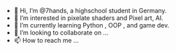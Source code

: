 - 👋 Hi, I’m @7hands, a highschool student in Germany.
- 👀 I’m interested in pixelate shaders and Pixel art, AI.
- 🌱 I’m currently learning Python , OOP , and game dev.
- 💞️ I’m looking to collaborate on ...
- 📫 How to reach me ...

<!---
7hands/7hands is a ✨ special ✨ repository because its `README.md` (this file) appears on your GitHub profile.
You can click the Preview link to take a look at your changes.
--->
